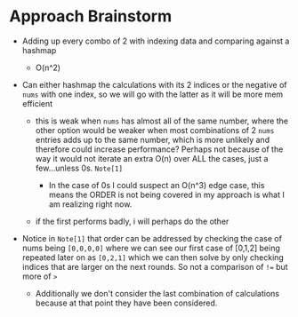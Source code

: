 # Approach Brainstorm

- Adding up every combo of 2 with indexing data and comparing against a hashmap
  - O(n^2)

- Can either hashmap the calculations with its 2 indices or the negative of `nums` with one index, so we will go with the latter as it will be more mem efficient
  - this is weak when `nums` has almost all of the same number, where the other option would be weaker when most combinations of 2 `nums` entries adds up to the same number, which is more unlikely and therefore could increase performance? Perhaps not because of the way it would not iterate an extra O(n) over ALL the cases, just a few...unless 0s. `Note[1]`
    - In the case of 0s I could suspect an O(n^3) edge case, this means the ORDER is not being covered in my approach is what I am realizing right now.

  - if the first performs badly, i will perhaps do the other

- Notice in `Note[1]` that order can be addressed by checking the case of nums being `[0,0,0,0]` where we can see our first case of [0,1,2] being repeated later on as `[0,2,1]` which we can then solve by only checking indices that are larger on the next rounds. So not a comparison of `!=` but more of `>`
  - Additionally we don't consider the last combination of calculations because at that point they have been considered.